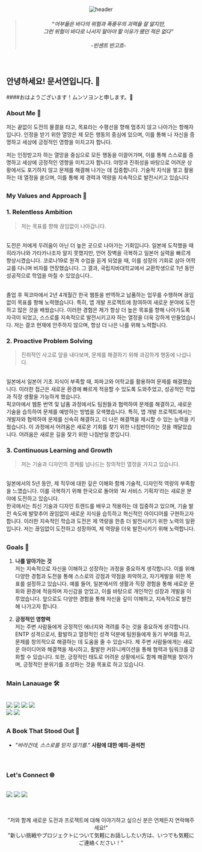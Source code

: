 <div align="center">

![header](https://capsule-render.vercel.app/api?type=venom&height=200&section=header&fontSize=70)


>#####  "어부들은 바다의 위험과 폭풍우의 괴력을 잘 알지만, <br>그런 위험이 바다로 나서지 말아야 할 이유가 됐던 적은 없다"<br><br>-빈센트 반고흐- 

</div>

<br>

## 안녕하세요! 문서연입니다. :wave: 
####おはようございます！ムンソヨンと申します。:wave:



### About Me 🚢
저는 끝없이 도전의 물결을 타고, 목표라는 수평선을 향해 멈추지 않고 나아가는 항해자입니다.  인정을 받기 위한 열망은 제 모든 행동의 중심에 있으며, 이를 통해 나 자신을 증명하고 세상에 긍정적인 영향을 미치고자 합니다.

저는 인정받고자 하는 열망을 중심으로 모든 행동을 이끌어가며, 이를 통해 스스로를 증명하고 세상에 긍정적인 영향을 미치고자 합니다.   야망과 진취성을 바탕으로 어려운 상황에서도 포기하지 않고 문제를 해결해 나가는 데 집중합니다. 기술적 지식을 쌓고 활용하는 데 열정을 쏟으며, 이를 통해 제 경력과 역량을 지속적으로 발전시키고 있습니다

##

### My Values and Approach 🌟

### 1. Relentless Ambition
>저는 목표를 향해 끊임없이 나아갑니다. 
  
<br>도전은 저에게 두려움이 아닌 더 높은 곳으로 나아가는 기회입니다. 일본에 도착했을 때 히라가나와 가타카나조차 알지 못했지만, 언어 장벽을 극복하고 일본어 실력을 빠르게 향상시켰습니다. 코로나19로 원격 수업을 듣게 되었을 때, 이를 성장의 기회로 삼아 어학교를 다니며 비자를 연장했습니다. 그 결과, 국립치바대학교에서 교환학생으로 1년 동안 성공적으로 학업을 마칠 수 있었습니다.. 

<br>졸업 후 픽코마에서 2년 4개월간 한국 웹툰을 번역하고 납품하는 업무를 수행하며 끊임없이 목표를 향해 노력했습니다. 특히, 앱 개발 프로젝트에 참여하여 새로운 분야에 도전하고 많은 것을 배웠습니다. 이러한 경험은 제가 항상 더 높은 목표를 향해 나아가도록 자극이 되었고, 스스로를 지속적으로 발전시키고자 하는 열정을 더욱 강하게 만들었습니다. 저는 결코 현재에 안주하지 않으며, 항상 더 나은 나를 위해 노력합니다.

### 2. Proactive Problem Solving
>진취적인 사고로 앞을 내다보며, 문제를 해결하기 위해 과감하게 행동에 나섭니다.

<br>일본에서 일본어 기초 지식이 부족할 때, 파파고와 어학교를 활용하여 문제를 해결했습니다. 이러한 접근은 새로운 환경에 빠르게 적응할 수 있도록 도와주었고, 성공적인 학업과 직장 생활을 가능하게 했습니다.
<br>픽코마에서 웹툰 번역 및 납품 과정에서도 팀원들과 협력하여 문제를 해결하고, 새로운 기술을 습득하여 문제를 예방하는 방법을 모색했습니다. 특히, 앱 개발 프로젝트에서는 개발자와 협력하여 문제를 신속히 해결하고, 더 나은 해결책을 제시할 수 있는 능력을 키웠습니다. 이 과정에서 어려움은 새로운 기회를 찾기 위한 나침반이라는 것을 깨달았습니다. 어려움은 새로운 길을 찾기 위한 나침반일 뿐입니다.

### 3. Continuous Learning and Growth
>저는 기술과 디자인의 경계를 넘나드는 창의적인 열정을 가지고 있습니다.   

<br>일본에서의 5년 동안, 제 직무에 대한 깊은 이해와 함께 기술적, 디자인적 역량의 부족함을 느꼈습니다. 이를 극복하기 위해 한국으로 돌아와 ‘AI 서비스 기획자’라는 새로운 분야에 도전하고 있습니다.<br>
한국에서는 최신 기술과 디자인 트렌드를 배우고 적용하는 데 집중하고 있으며, 기술 발전 속도에 발맞추어 끊임없이 새로운 지식을 습득하고 혁신적인 아이디어를 구현하고자 합니다. 이러한 지속적인 학습과 도전은 제 역량을 한층 더 발전시키기 위한 노력의 일환입니다. 저는 끊임없이 도전하고 성장하여, 제 역량을 더욱 발전시키기 위해 노력합니다.

##

### Goals 🎯

1. **나를 알아가는 것** <br>
저는 지속적으로 자신을 이해하고 성장하는 과정을 중요하게 생각합니다. 이를 위해 다양한 경험과 도전을 통해 스스로의 강점과 약점을 파악하고, 자기계발을 위한 목표를 설정하고 있습니다. 예를 들어, 일본에서의 생활과 직장 경험을 통해 새로운 문화와 환경에 적응하며 자신감을 얻었고, 이를 바탕으로 개인적인 성장과 개발을 이루었습니다. 앞으로도 다양한 경험을 통해 자신을 깊이 이해하고, 지속적으로 발전해 나가고자 합니다. 

2. **긍정적인 영향력** <br>
저는 주변 사람들에게 긍정적인 에너지와 격려를 주는 것을 중요하게 생각합니다. ENTP 성격으로서, 활발하고 열정적인 성격 덕분에 팀원들에게 동기 부여를 하고, 문제를 창의적으로 해결하는 데 도움을 줄 수 있습니다. 제 주변 사람들에게는 새로운 아이디어와 해결책을 제시하고, 활발한 커뮤니케이션을 통해 협력과 팀워크를 강화할 수 있습니다. 또한, 긍정적인 태도로 어려운 상황에서도 함께 해결책을 찾아가며, 긍정적인 분위기를 조성하는 것을 목표로 하고 있습니다.

##

### Main Lanauage 🛠️
<br>
<div align="left">
<img src="https://img.shields.io/badge/python-%233776AB.svg?&style=for-the-badge&logo=python&logoColor=white" />
<img src="https://img.shields.io/badge/mysql-%234479A1.svg?&style=for-the-badge&logo=mysql&logoColor=white" />
 <img src="https://img.shields.io/badge/figma-%23F24E1E.svg?&style=for-the-badge&logo=figma&logoColor=white" />
 <img src="https://img.shields.io/badge/adobe%20photoshop-%2331A8FF.svg?&style=for-the-badge&logo=adobe%20photoshop&logoColor=white" /><br>
 <img src="https://img.shields.io/badge/adobe%20illustrator-%23FF9A00.svg?&style=for-the-badge&logo=adobe%20illustrator&logoColor=black" />
 <img src="https://img.shields.io/badge/git-%23F05032.svg?&style=for-the-badge&logo=git&logoColor=white" />
<br>
</div>

##

### A Book That Stood Out 📒 
- *"바라건데, 스스로를 믿지 않기를."* **사람에 대한 예의-권석천** 
<br>

##

### Let's Connect 🌐 
<br>
<a href='www.linkedin.com/in/seoyeon-moon-33ab97320'><img src="https://img.shields.io/badge/LinkedIn-0077B5?style=for-the-badge&logo=linkedin&logoColor=white" /></a>
<a href='moonseoyeon@gmail.com'><img src="https://img.shields.io/badge/Gmail-D14836?style=for-the-badge&logo=gmail&logoColor=white" /></a>
<a href='https://github.com/MunSeoYeon'><img src="https://img.shields.io/badge/GitHub%20Pages-222222?style=for-the-badge&logo=GitHub%20Pages&logoColor=white" /></a>

##

<div align="center">
<br>"저와 함께 새로운 도전과 프로젝트에 대해 이야기하고 싶으신 분은 언제든지 연락해주세요!"<br>
"新しい挑戦やプロジェクトについて気軽にお話ししたい方は、いつでも気軽にご連絡ください！"

</div>
<br>


